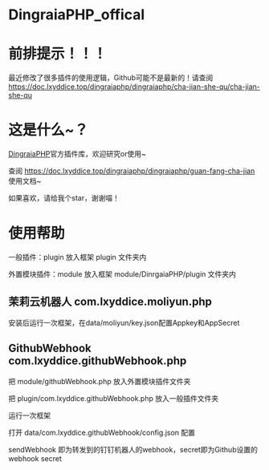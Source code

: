 # DingraiaPHP_offical

# 前排提示！！！

最近修改了很多插件的使用逻辑，Github可能不是最新的！请查阅 https://doc.lxyddice.top/dingraiaphp/dingraiaphp/cha-jian-she-qu/cha-jian-she-qu

# 这是什么~？

[DingraiaPHP](https://github.com/lxyddice/DingraiaPHP)官方插件库，欢迎研究or使用~

查阅 https://doc.lxyddice.top/dingraiaphp/dingraiaphp/guan-fang-cha-jian 使用文档~

如果喜欢，请给我个star，谢谢喵！

# 使用帮助

一般插件：plugin  放入框架 plugin 文件夹内

外置模块插件：module  放入框架 module/DinrgaiaPHP/plugin 文件夹内

## 茉莉云机器人 com.lxyddice.moliyun.php

安装后运行一次框架，在data/moliyun/key.json配置Appkey和AppSecret

## GithubWebhook com.lxyddice.githubWebhook.php

把 module/githubWebhook.php 放入外置模块插件文件夹

把 plugin/com.lxyddice.githubWebhook.php 放入一般插件文件夹

运行一次框架

打开 data/com.lxyddice.githubWebhook/config.json 配置

sendWebhook 即为转发到的钉钉机器人的webhook，secret即为Github设置的webhook secret